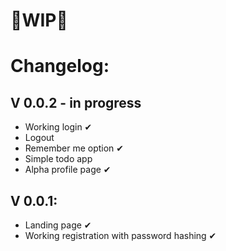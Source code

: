 # 🚧WIP🚧

# Changelog:
## V 0.0.2 - in progress
- Working login ✔
- Logout 
- Remember me option ✔
- Simple todo app 
- Alpha profile page ✔
## V 0.0.1:
- Landing page ✔
- Working registration with password hashing ✔
